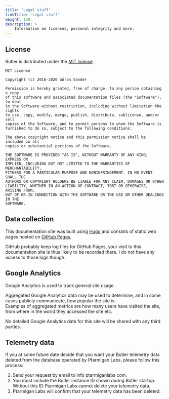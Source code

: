 ```yaml
---
title: 'Legal stuff'
linkTitle: 'Legal stuff'
weight: 130
description: >
    Information om licenses, personal integrity and more.
---
```


## License

Butler is distributed under the [MIT license](https://en.wikipedia.org/wiki/MIT_License).

```
MIT License

Copyright (c) 2016-2020 Göran Sander

Permission is hereby granted, free of charge, to any person obtaining a copy
of this software and associated documentation files (the "Software"), to deal
in the Software without restriction, including without limitation the rights
to use, copy, modify, merge, publish, distribute, sublicense, and/or sell
copies of the Software, and to permit persons to whom the Software is
furnished to do so, subject to the following conditions:

The above copyright notice and this permission notice shall be included in all
copies or substantial portions of the Software.

THE SOFTWARE IS PROVIDED "AS IS", WITHOUT WARRANTY OF ANY KIND, EXPRESS OR
IMPLIED, INCLUDING BUT NOT LIMITED TO THE WARRANTIES OF MERCHANTABILITY,
FITNESS FOR A PARTICULAR PURPOSE AND NONINFRINGEMENT. IN NO EVENT SHALL THE
AUTHORS OR COPYRIGHT HOLDERS BE LIABLE FOR ANY CLAIM, DAMAGES OR OTHER
LIABILITY, WHETHER IN AN ACTION OF CONTRACT, TORT OR OTHERWISE, ARISING FROM,
OUT OF OR IN CONNECTION WITH THE SOFTWARE OR THE USE OR OTHER DEALINGS IN THE
SOFTWARE.
```

## Data collection

This documentation site was built using [Hugo](https://gohugo.io/) and consists of static web pages hosted on [GitHub Pages](https://pages.github.com/).

GitHub probably keep log files for GitHub Pages, your visit to this documentation site is thus likely to be recorded there. I do not have any access to those logs though.

## Google Analytics

Google Analytics is used to track general site usage.

Aggregated Google Analytics data may be used to determine, and in some cases publicly communicate, how popular the site is.  
Examples of aggregated metrics are how many users have visited the site, from where in the world they accessed the site etc.

No detailed Google Analytics data for this site will be shared with any third parties.

## Telemetry data

If you at some future date decide that you want your Butler telemetry data deleted from the database operated by Ptarmigan Labs, please follow this process:

1. Send your request by email to info <at> ptarmiganlabs <dot> com.
2. You must include the Butler instance ID shown during Butler startup. Without this ID Ptarmigan Labs cannot delete your telemetry data.
3. Ptarmigan Labs will confirm that your telemetry data has been deleted.
